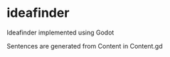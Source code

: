# ideafinder
Ideafinder implemented using Godot

Sentences are generated from Content in Content.gd
